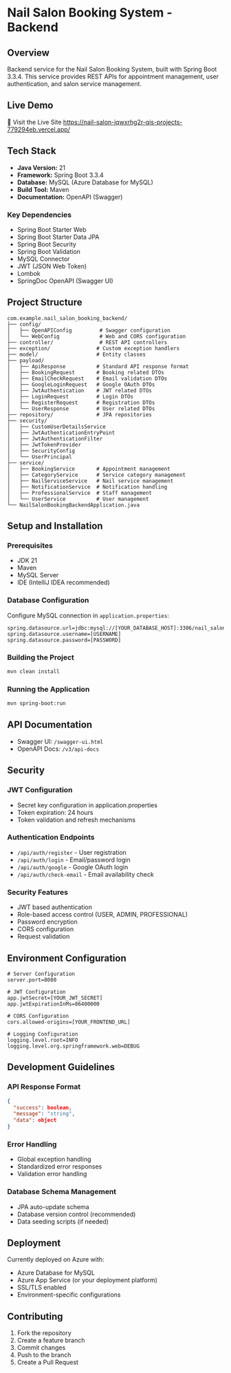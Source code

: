 # Nail Salon Booking System - Backend

## Overview
Backend service for the Nail Salon Booking System, built with Spring Boot 3.3.4. This service provides REST APIs for appointment management, user authentication, and salon service management.

## Live Demo
🚀 Visit the Live Site 
https://nail-salon-jqwxrhg2r-qis-projects-779294eb.vercel.app/

## Tech Stack
- **Java Version:** 21
- **Framework:** Spring Boot 3.3.4
- **Database:** MySQL (Azure Database for MySQL)
- **Build Tool:** Maven
- **Documentation:** OpenAPI (Swagger)

### Key Dependencies
- Spring Boot Starter Web
- Spring Boot Starter Data JPA
- Spring Boot Security
- Spring Boot Validation
- MySQL Connector
- JWT (JSON Web Token)
- Lombok
- SpringDoc OpenAPI (Swagger UI)

## Project Structure
```
com.example.nail_salon_booking_backend/
├── config/
│   ├── OpenAPIConfig         # Swagger configuration
│   └── WebConfig             # Web and CORS configuration
├── controller/               # REST API controllers
├── exception/               # Custom exception handlers
├── model/                   # Entity classes
├── payload/
│   ├── ApiResponse          # Standard API response format
│   ├── BookingRequest       # Booking related DTOs
│   ├── EmailCheckRequest    # Email validation DTOs
│   ├── GoogleLoginRequest   # Google OAuth DTOs
│   ├── JwtAuthentication    # JWT related DTOs
│   ├── LoginRequest         # Login DTOs
│   ├── RegisterRequest      # Registration DTOs
│   └── UserResponse         # User related DTOs
├── repository/              # JPA repositories
├── security/
│   ├── CustomUserDetailsService
│   ├── JwtAuthenticationEntryPoint
│   ├── JwtAuthenticationFilter
│   ├── JwtTokenProvider
│   ├── SecurityConfig
│   └── UserPrincipal
├── service/
│   ├── BookingService       # Appointment management
│   ├── CategoryService      # Service category management
│   ├── NailServiceService   # Nail service management
│   ├── NotificationService  # Notification handling
│   ├── ProfessionalService  # Staff management
│   └── UserService          # User management
└── NailSalonBookingBackendApplication.java
```

## Setup and Installation

### Prerequisites
- JDK 21
- Maven
- MySQL Server
- IDE (IntelliJ IDEA recommended)

### Database Configuration
Configure MySQL connection in `application.properties`:
```properties
spring.datasource.url=jdbc:mysql://[YOUR_DATABASE_HOST]:3306/nail_salon_db
spring.datasource.username=[USERNAME]
spring.datasource.password=[PASSWORD]
```

### Building the Project
```bash
mvn clean install
```

### Running the Application
```bash
mvn spring-boot:run
```

## API Documentation
- Swagger UI: `/swagger-ui.html`
- OpenAPI Docs: `/v3/api-docs`

## Security

### JWT Configuration
- Secret key configuration in application.properties
- Token expiration: 24 hours
- Token validation and refresh mechanisms

### Authentication Endpoints
- `/api/auth/register` - User registration
- `/api/auth/login` - Email/password login
- `/api/auth/google` - Google OAuth login
- `/api/auth/check-email` - Email availability check

### Security Features
- JWT based authentication
- Role-based access control (USER, ADMIN, PROFESSIONAL)
- Password encryption
- CORS configuration
- Request validation

## Environment Configuration
```properties
# Server Configuration
server.port=8080

# JWT Configuration
app.jwtSecret=[YOUR_JWT_SECRET]
app.jwtExpirationInMs=86400000

# CORS Configuration
cors.allowed-origins=[YOUR_FRONTEND_URL]

# Logging Configuration
logging.level.root=INFO
logging.level.org.springframework.web=DEBUG
```

## Development Guidelines

### API Response Format
```json
{
  "success": boolean,
  "message": "string",
  "data": object
}
```

### Error Handling
- Global exception handling
- Standardized error responses
- Validation error handling

### Database Schema Management
- JPA auto-update schema
- Database version control (recommended)
- Data seeding scripts (if needed)

## Deployment
Currently deployed on Azure with:
- Azure Database for MySQL
- Azure App Service (or your deployment platform)
- SSL/TLS enabled
- Environment-specific configurations

## Contributing
1. Fork the repository
2. Create a feature branch
3. Commit changes
4. Push to the branch
5. Create a Pull Request

